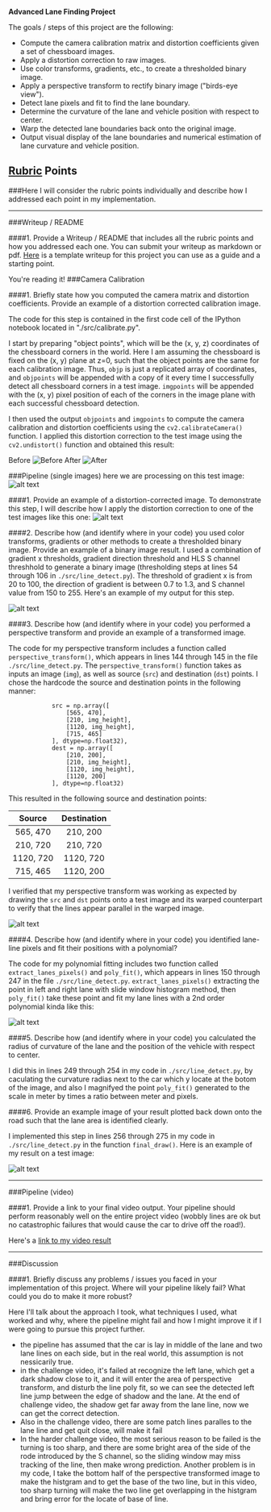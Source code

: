 
**Advanced Lane Finding Project**

The goals / steps of this project are the following:

* Compute the camera calibration matrix and distortion coefficients given a set of chessboard images.
* Apply a distortion correction to raw images.
* Use color transforms, gradients, etc., to create a thresholded binary image.
* Apply a perspective transform to rectify binary image ("birds-eye view").
* Detect lane pixels and fit to find the lane boundary.
* Determine the curvature of the lane and vehicle position with respect to center.
* Warp the detected lane boundaries back onto the original image.
* Output visual display of the lane boundaries and numerical estimation of lane curvature and vehicle position.

[//]: # (Image References)

[image1]: ./examples/undistort_output.png "Undistorted"
[image2]: ./test_images/test1.jpg "Road Transformed"
[image3]: ./examples/binary_combo_example.jpg "Binary Example"
[image4]: ./examples/warped_straight_lines.jpg "Warp Example"
[image5]: ./examples/color_fit_lines.jpg "Fit Visual"
[image6]: ./examples/example_output.jpg "Output"
[video1]: ./project_video.mp4 "Video"

## [Rubric](https://review.udacity.com/#!/rubrics/571/view) Points
###Here I will consider the rubric points individually and describe how I addressed each point in my implementation.  

---
###Writeup / README

####1. Provide a Writeup / README that includes all the rubric points and how you addressed each one.  You can submit your writeup as markdown or pdf.  [Here](https://github.com/udacity/CarND-Advanced-Lane-Lines/blob/master/writeup_template.md) is a template writeup for this project you can use as a guide and a starting point.  

You're reading it!
###Camera Calibration

####1. Briefly state how you computed the camera matrix and distortion coefficients. Provide an example of a distortion corrected calibration image.

The code for this step is contained in the first code cell of the IPython notebook located in "./src/calibrate.py".  

I start by preparing "object points", which will be the (x, y, z) coordinates of the chessboard corners in the world. Here I am assuming the chessboard is fixed on the (x, y) plane at z=0, such that the object points are the same for each calibration image.  Thus, `objp` is just a replicated array of coordinates, and `objpoints` will be appended with a copy of it every time I successfully detect all chessboard corners in a test image.  `imgpoints` will be appended with the (x, y) pixel position of each of the corners in the image plane with each successful chessboard detection.  

I then used the output `objpoints` and `imgpoints` to compute the camera calibration and distortion coefficients using the `cv2.calibrateCamera()` function.  I applied this distortion correction to the test image using the `cv2.undistort()` function and obtained this result: 

Before
![Before](./camera_cal/calibration1.jpg) 
After
![After](./output_images/calibration1.jpg)


###Pipeline (single images)
here we are processing on this test image:
![alt text](./output_images/test1-0-orig.jpg)

####1. Provide an example of a distortion-corrected image.
To demonstrate this step, I will describe how I apply the distortion correction to one of the test images like this one:
![alt text](./output_images/test1-1-undistort.jpg)

####2. Describe how (and identify where in your code) you used color transforms, gradients or other methods to create a thresholded binary image.  Provide an example of a binary image result.
I used a combination of gradient x thresholds, gradient direction threshold and HLS S channel threshhold to generate a binary image (thresholding steps at lines 54 through 106 in `./src/line_detect.py`).  The threshold of gradient x is from 20 to 100, the direction of gradient is between 0.7 to 1.3, and S channel value from 150 to 255.   Here's an example of my output for this step. 

![alt text](./output_images/test1-7-binary_thresh_with_hls_thresh.jpg)

####3. Describe how (and identify where in your code) you performed a perspective transform and provide an example of a transformed image.

The code for my perspective transform includes a function called `perspective_transform()`, which appears in lines 144 through 145 in the file `./src/line_detect.py`.  The `perspective_transform()` function takes as inputs an image (`img`), as well as source (`src`) and destination (`dst`) points.  I chose the hardcode the source and destination points in the following manner:

```
            src = np.array([
                [565, 470],
                [210, img_height],
                [1120, img_height],
                [715, 465]
            ], dtype=np.float32),
            dest = np.array([
                [210, 200],
                [210, img_height],
                [1120, img_height],
                [1120, 200]
            ], dtype=np.float32)

```
This resulted in the following source and destination points:

| Source        | Destination   | 
|:-------------:|:-------------:| 
| 565, 470      | 210, 200        | 
| 210, 720      | 210, 720      |
| 1120, 720     | 1120, 720      |
| 715, 465      | 1120, 200        |

I verified that my perspective transform was working as expected by drawing the `src` and `dst` points onto a test image and its warped counterpart to verify that the lines appear parallel in the warped image.

![alt text](./output_images/test1-8-perspective_transformed.jpg)

####4. Describe how (and identify where in your code) you identified lane-line pixels and fit their positions with a polynomial?

The code for my polynomial fitting includes two function called `extract_lanes_pixels()` and `poly_fit()`, which appears in lines 150 through 247 in the file `./src/line_detect.py`. `extract_lanes_pixels()` extracting the point in left and right lane with slide window histogram method,  then `poly_fit()` take these point and fit my lane lines with a 2nd order polynomial kinda like this:

![alt text](./output_images/test1-9-poly_fit.jpg)

####5. Describe how (and identify where in your code) you calculated the radius of curvature of the lane and the position of the vehicle with respect to center.

I did this in lines 249 through 254 in my code in `./src/line_detect.py`, by caculating the curvature radias next to the car which y locate at the botom of the image, and also I magnifyed the point `poly_fit()` generated to the scale in meter by times a ratio between meter and pixels.

####6. Provide an example image of your result plotted back down onto the road such that the lane area is identified clearly.

I implemented this step in lines 256 through 275 in my code in `./src/line_detect.py` in the function `final_draw()`.  Here is an example of my result on a test image:

![alt text](./output_images/test1-10-result.jpg)

---

###Pipeline (video)

####1. Provide a link to your final video output.  Your pipeline should perform reasonably well on the entire project video (wobbly lines are ok but no catastrophic failures that would cause the car to drive off the road!).

Here's a [link to my video result](./output_images/project_video.mp4)

---

###Discussion

####1. Briefly discuss any problems / issues you faced in your implementation of this project.  Where will your pipeline likely fail?  What could you do to make it more robust?

Here I'll talk about the approach I took, what techniques I used, what worked and why, where the pipeline might fail and how I might improve it if I were going to pursue this project further. 

* the pipeline has assumed that the car is lay in middle of the lane and two lane lines on each side, but in the real world, this assumption is not nessicarily true.
* in the challenge video, it's failed at recognize the left lane, which get a dark shadow close to it, and it will enter the area of perspective transform, and  disturb the line poly fit, so we can see the detected left line jump between the edge of shadow and the lane. At the end of challenge video, the shadow get far away from the lane line, now we can get the correct detection.
* Also in the challenge video, there are some patch lines paralles to the lane line and get quit close, will make it fail
* In the harder challenge video, the most serious reason to be failed is the turning is too sharp, and there are some bright area of the side of the rode introduced by the S channel, so the sliding window may miss tracking of the line, then make wrong prediction. Another problem is in my code, I take the bottom half of the perspective transformed image to make the histgram and to get the base of the two line, but in this video, too sharp turning will make the two line get overlapping in the histgram and bring error for the locate of base of line.

